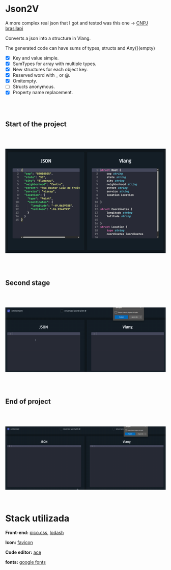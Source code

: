 # Json2V

A more complex real json that I got and tested was this one -> [CNPJ brasilapi](https://brasilapi.com.br/api/cnpj/v1/19131243000197)

Converts a json into a structure in Vlang.

The generated code can have sums of types, structs and Any{}(empty)

 - [X] Key and value simple.
 - [X] SumTypes for array with multiple types.
 - [X] New structures for each object key.
 - [X] Reserved word with _ or @.
 - [X] Omitempty.
 - [ ] Structs anonymous.
 - [X] Property name replacement.

<br/> <br/>

## Start of the project

<br/> <br/>

![screenshot](/assets/img1.png)

<br/> <br/>

## Second stage

<br/> <br/>

![screenshot](/assets/img2.gif)

<br/> <br/>

## End of project

<br/> <br/>

![screenshot](/assets/img3.gif)


<br/>

# Stack utilizada

**Front-end:** [pico.css](https://picocss.com/), [lodash](https://lodash.com/)

**Icon:** [favicon](https://favicon.io/)

**Code editor:** [ace](https://ace.c9.io/)

**fonts:** [google fonts](https://fonts.googleapis.com)